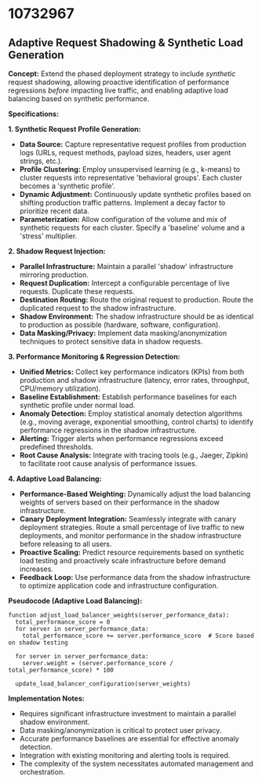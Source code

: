 # 10732967

## Adaptive Request Shadowing & Synthetic Load Generation

**Concept:** Extend the phased deployment strategy to include *synthetic* request shadowing, allowing proactive identification of performance regressions *before* impacting live traffic, and enabling adaptive load balancing based on synthetic performance.

**Specifications:**

**1. Synthetic Request Profile Generation:**

*   **Data Source:** Capture representative request profiles from production logs (URLs, request methods, payload sizes, headers, user agent strings, etc.).
*   **Profile Clustering:** Employ unsupervised learning (e.g., k-means) to cluster requests into representative 'behavioral groups'.  Each cluster becomes a 'synthetic profile'.
*   **Dynamic Adjustment:** Continuously update synthetic profiles based on shifting production traffic patterns. Implement a decay factor to prioritize recent data.
*   **Parameterization:** Allow configuration of the volume and mix of synthetic requests for each cluster.  Specify a 'baseline' volume and a 'stress' multiplier.

**2. Shadow Request Injection:**

*   **Parallel Infrastructure:** Maintain a parallel 'shadow' infrastructure mirroring production.
*   **Request Duplication:**  Intercept a configurable percentage of live requests. Duplicate these requests.
*   **Destination Routing:** Route the original request to production. Route the duplicated request to the shadow infrastructure.
*   **Shadow Environment:** The shadow infrastructure should be as identical to production as possible (hardware, software, configuration).
*   **Data Masking/Privacy:** Implement data masking/anonymization techniques to protect sensitive data in shadow requests.

**3. Performance Monitoring & Regression Detection:**

*   **Unified Metrics:** Collect key performance indicators (KPIs) from both production and shadow infrastructure (latency, error rates, throughput, CPU/memory utilization).
*   **Baseline Establishment:** Establish performance baselines for each synthetic profile under normal load.
*   **Anomaly Detection:** Employ statistical anomaly detection algorithms (e.g., moving average, exponential smoothing, control charts) to identify performance regressions in the shadow infrastructure.
*   **Alerting:** Trigger alerts when performance regressions exceed predefined thresholds.
*   **Root Cause Analysis:** Integrate with tracing tools (e.g., Jaeger, Zipkin) to facilitate root cause analysis of performance issues.

**4. Adaptive Load Balancing:**

*   **Performance-Based Weighting:** Dynamically adjust the load balancing weights of servers based on their performance in the shadow infrastructure.
*   **Canary Deployment Integration:**  Seamlessly integrate with canary deployment strategies.  Route a small percentage of live traffic to new deployments, and monitor performance in the shadow infrastructure before releasing to all users.
*   **Proactive Scaling:**  Predict resource requirements based on synthetic load testing and proactively scale infrastructure before demand increases.
*   **Feedback Loop:** Use performance data from the shadow infrastructure to optimize application code and infrastructure configuration.

**Pseudocode (Adaptive Load Balancing):**

```
function adjust_load_balancer_weights(server_performance_data):
  total_performance_score = 0
  for server in server_performance_data:
    total_performance_score += server.performance_score  # Score based on shadow testing

  for server in server_performance_data:
    server.weight = (server.performance_score / total_performance_score) * 100

  update_load_balancer_configuration(server_weights)
```

**Implementation Notes:**

*   Requires significant infrastructure investment to maintain a parallel shadow environment.
*   Data masking/anonymization is critical to protect user privacy.
*   Accurate performance baselines are essential for effective anomaly detection.
*   Integration with existing monitoring and alerting tools is required.
*   The complexity of the system necessitates automated management and orchestration.